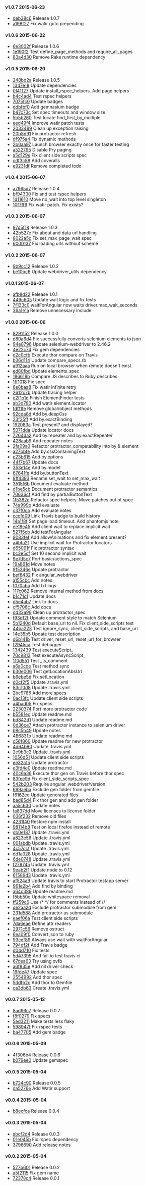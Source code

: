 #### v1.0.7 2015-06-23

- [deb38c6](https://github.com/bootstraponline/angular_webdriver/commit/deb38c6a60e5d3fefc746beeeb4af19b95a7963a) Release 1.0.7
- [a198f27](https://github.com/bootstraponline/angular_webdriver/commit/a198f276c3948fe13bdc9a571a22bc62a0b0a1b7) Fix watir goto prepending


#### v1.0.6 2015-06-22

- [6e3002f](https://github.com/bootstraponline/angular_webdriver/commit/6e3002f8d54b6147c7c327a9e48fe288bdfa9fd8) Release 1.0.6
- [1e190f2](https://github.com/bootstraponline/angular_webdriver/commit/1e190f27b0802d49ff23cc9e95ec5945f9242b60) Test define_page_methods and require_all_pages
- [83a4d30](https://github.com/bootstraponline/angular_webdriver/commit/83a4d302331475e4757e8fc9b14260a41895e494) Remove Rake runtime dependency


#### v1.0.5 2015-06-20

- [248bd2a](https://github.com/bootstraponline/angular_webdriver/commit/248bd2a7d979543047e4ad9d4f7f12f4a99f4ce8) Release 1.0.5
- [1347e18](https://github.com/bootstraponline/angular_webdriver/commit/1347e181c8d0c29a9e62b9a7a29c882c20fff6e4) Update dependencies
- [0f41127](https://github.com/bootstraponline/angular_webdriver/commit/0f411277df55783ef46736ba28c5f3aaee07324c) Update install_rspec_helpers. Add page helpers
- [b4c4ad4](https://github.com/bootstraponline/angular_webdriver/commit/b4c4ad4d519b1538e4db5e25ddd7594f86b99660) Test rspec helpers
- [7075fc0](https://github.com/bootstraponline/angular_webdriver/commit/7075fc037acf2797e39ea4be64631275b2c6ded6) Update badges
- [ddbfbf0](https://github.com/bootstraponline/angular_webdriver/commit/ddbfbf0c18489c1f1b73f458daeca4f0defdf0c8) Add gemnasium badge
- [b47c73c](https://github.com/bootstraponline/angular_webdriver/commit/b47c73c8835e160b28ab0b65bb66866f32e744a5) Set spec timeouts and window size
- [5b5b260](https://github.com/bootstraponline/angular_webdriver/commit/5b5b260d45df6f0a5f462cdcb5008d09b300b180) Test locate find_first_by_multiple
- [eed49f4](https://github.com/bootstraponline/angular_webdriver/commit/eed49f44d6bf9ed6caf5a725648d16acbdcc0991) Improve watir patch tests
- [2033489](https://github.com/bootstraponline/angular_webdriver/commit/2033489b6f8425c19e55b1eb8bab5d18c1f6ecf9) Clean up exception raising
- [20b8d91](https://github.com/bootstraponline/angular_webdriver/commit/20b8d91bac69d4e2411baed30c470db23c6c7ab8) Fix protractor refresh
- [df975a4](https://github.com/bootstraponline/angular_webdriver/commit/df975a4ce94950e58f0077c3510402912d327ae0) Fix dynamic methods
- [2b0aa97](https://github.com/bootstraponline/angular_webdriver/commit/2b0aa97e8f31003bb75a1ad7c3bc1c8cd7cf6d93) Launch browser exactly once for faster testing
- [a522795](https://github.com/bootstraponline/angular_webdriver/commit/a52279514b9db1ff3ec548bd9f63f8ab003e54b7) Disable Pry paging
- [a5d129e](https://github.com/bootstraponline/angular_webdriver/commit/a5d129ec81a85a18952a040b9be1b6ef7345bad3) Fix client side scripts spec
- [cdf3c88](https://github.com/bootstraponline/angular_webdriver/commit/cdf3c88e1aa7cde322843aa25bfadd7fe03a6ccd) Add coveralls
- [e9231df](https://github.com/bootstraponline/angular_webdriver/commit/e9231dfbb327e6243222dda573fbdc9eb97b6c95) Remove completed todo


#### v1.0.4 2015-06-07

- [a7965d7](https://github.com/bootstraponline/angular_webdriver/commit/a7965d7d1103bb802eabbdf11a37c9be8f9f3547) Release 1.0.4
- [bf94300](https://github.com/bootstraponline/angular_webdriver/commit/bf9430076da4a89a85050b92289b1fda34afe3f8) Fix and test rspec helpers
- [1d11610](https://github.com/bootstraponline/angular_webdriver/commit/1d11610441ed56addabc5be60fe35125151a7a75) Move no_wait into top level singleton
- [10f7ff9](https://github.com/bootstraponline/angular_webdriver/commit/10f7ff9ecbbdf0751752c751cebef4119eb86f94) Fix watir patch. Fix exists?


#### v1.0.3 2015-06-07

- [97d5f18](https://github.com/bootstraponline/angular_webdriver/commit/97d5f18e187d56bc8616fb65ec1e5b9bafa8c289) Release 1.0.3
- [42b527e](https://github.com/bootstraponline/angular_webdriver/commit/42b527e81045c03b051bf14494189da8276cf754) Fix about and data url handling
- [8022a5c](https://github.com/bootstraponline/angular_webdriver/commit/8022a5c04e46f0f007d2b9bd394b914127cc610a) Fix set_max_page_wait spec
- [6000137](https://github.com/bootstraponline/angular_webdriver/commit/60001379d283d289247b8a2f9adad9469a8921bd) Fix loading urls without scheme


#### v1.0.2 2015-06-07

- [9b9cc12](https://github.com/bootstraponline/angular_webdriver/commit/9b9cc12e778d4230cd5ea6382bb9e31de4506b0a) Release 1.0.2
- [be10bc6](https://github.com/bootstraponline/angular_webdriver/commit/be10bc6f2354cde175e8320bd33612abc3f5af33) Update webdriver_utils dependency


#### v1.0.1 2015-06-07

- [afb8d22](https://github.com/bootstraponline/angular_webdriver/commit/afb8d228f087c897ce35deaeace4adbbe63eac25) Release 1.0.1
- [449c605](https://github.com/bootstraponline/angular_webdriver/commit/449c605d9c43972296d6f04a8f860d43813d1b36) Update wait logic and fix tests
- [7f133c0](https://github.com/bootstraponline/angular_webdriver/commit/7f133c0a16ca3303f18c0ec99519e066933d85fd) waitForAngular now waits driver.max_wait_seconds
- [36a1e1a](https://github.com/bootstraponline/angular_webdriver/commit/36a1e1a8093b4c13db6a7ba2cc551cffecbb00e8) Remove unnecessary include


#### v1.0.0 2015-06-06

- [8291152](https://github.com/bootstraponline/angular_webdriver/commit/82911526e99411420ef5bde4cc5dba652cc514ed) Release 1.0.0
- [d80a6d4](https://github.com/bootstraponline/angular_webdriver/commit/d80a6d4dd6d7ef386d174a688c545597b9433fd4) Fix successfully converts selenium elements to json
- [94e8796](https://github.com/bootstraponline/angular_webdriver/commit/94e8796a57378debc6c21bfbf4c893e435534f1f) Update selenium-webdriver to 2.46.2
- [4e22c74](https://github.com/bootstraponline/angular_webdriver/commit/4e22c7420356d4e1a3d96be7ad5866b4d6186ad7) Fix gem dependencies
- [d2c0cfb](https://github.com/bootstraponline/angular_webdriver/commit/d2c0cfb5f5d5efdd1929e3b0189f78c51e189bf1) Execute thor compare on Travis
- [b36d114](https://github.com/bootstraponline/angular_webdriver/commit/b36d11493d05d5fc2f244b42d71b53ec4942fcbe) Update compare_specs.rb
- [a912aaa](https://github.com/bootstraponline/angular_webdriver/commit/a912aaaa2ecc5210abb8985423697455b19c8a49) Run on local browser when remote doesn't exist
- [ed80fbd](https://github.com/bootstraponline/angular_webdriver/commit/ed80fbd7ecf1ca86da5f2f76bc11782799f71f2e) Update elements_spec
- [186618b](https://github.com/bootstraponline/angular_webdriver/commit/186618bbd56eeff88dbe08ae74b9cc11ca18b908) Compare JS describes to Ruby describes
- [1ff1018](https://github.com/bootstraponline/angular_webdriver/commit/1ff101831117616912bce7551ca7a627ce99666b) Fix spec
- [8e8baa8](https://github.com/bootstraponline/angular_webdriver/commit/8e8baa8a79e79dbff357f36b1cfa7fe348044fe2) Fix watir infinite retry
- [2612c7b](https://github.com/bootstraponline/angular_webdriver/commit/2612c7bf8aaba4ba24e4142d5bbf0752438c7bfe) Update tracing helper
- [e2f1b1d](https://github.com/bootstraponline/angular_webdriver/commit/e2f1b1d7933944b228f2980da28a09b056630c67) Finish ElementFinder tests
- [ab3d780](https://github.com/bootstraponline/angular_webdriver/commit/ab3d7802e643da3cc762f18b721596ccc4b2e269) Add watir element.locator
- [fdff1fe](https://github.com/bootstraponline/angular_webdriver/commit/fdff1feb577027ef8c58a6cdd36bf0802c1fc35d) Remove global/object methods
- [92cda8d](https://github.com/bootstraponline/angular_webdriver/commit/92cda8deda7ae418873f7e980c41824dd7a6f51c) Add by.deepCss
- [23f35ff](https://github.com/bootstraponline/angular_webdriver/commit/23f35ff5b7b541e18508108af4895970a3fdfcc3) Add by.exactBinding
- [192083a](https://github.com/bootstraponline/angular_webdriver/commit/192083ad041dc36a53ba908f369cbf1dc94c0ff4) Test present? and displayed?
- [5071dda](https://github.com/bootstraponline/angular_webdriver/commit/5071dda1e8991d7d9b2c67ae416eba43dcb74e37) Update locator docs
- [72643a2](https://github.com/bootstraponline/angular_webdriver/commit/72643a2b0a93a693ed84c0b0dc5673ae47a38ca4) Add by.repeater and by.exactRepeater
- [428aab9](https://github.com/bootstraponline/angular_webdriver/commit/428aab9830b008c1dde1f485d148386c653943b4) Add repeater notes
- [2fa09a0](https://github.com/bootstraponline/angular_webdriver/commit/2fa09a0e96bc464e5067e6f5becfa4bfa2b332e6) Refactor protractor_compatability into by & element
- [a27bbfe](https://github.com/bootstraponline/angular_webdriver/commit/a27bbfea09713fb821eafc28563957e5a09d56c8) Add by.cssContainingText
- [e23b615](https://github.com/bootstraponline/angular_webdriver/commit/e23b615c1d2b7ce01a28e3b6f8fcda7a4b4aa4cd) Add by.options
- [44f7b67](https://github.com/bootstraponline/angular_webdriver/commit/44f7b67bc13b292f8df06df038c89c3eacc87517) Update docs
- [353e14e](https://github.com/bootstraponline/angular_webdriver/commit/353e14e60209d1622a3b7c3538d811673db8e466) Add by.model
- [67641fe](https://github.com/bootstraponline/angular_webdriver/commit/67641feb3e772f10f75768144eccc84522ed00ec) Add by.buttonText
- [8ff4393](https://github.com/bootstraponline/angular_webdriver/commit/8ff43934051f2ce87256e067d315a0d2f16eec00) Rename set_wait to set_max_wait
- [3515f6b](https://github.com/bootstraponline/angular_webdriver/commit/3515f6b5fa0e36fe8fb5917f78a4c6411d491475) Document evaluate method
- [d1be5cb](https://github.com/bootstraponline/angular_webdriver/commit/d1be5cbb44a21eb83e8e1dc11ca191ec0cd8cc41) Document protractor semantics
- [70636cf](https://github.com/bootstraponline/angular_webdriver/commit/70636cf658ecb5477b544e5daf8ecb6408415a0a) Add find by partialButtonText
- [1f5382e](https://github.com/bootstraponline/angular_webdriver/commit/1f5382e768d73e500b5723063efd253f6e9c7e86) Refactor spec helpers. Move patches out of spec
- [74a999b](https://github.com/bootstraponline/angular_webdriver/commit/74a999b93e0b20daa43e87bcbf93ffb1182ec380) Add evaluate
- [c37f0cb](https://github.com/bootstraponline/angular_webdriver/commit/c37f0cb3c5529a485b98f04b029c1326a48414f1) Add evaluate notes
- [cccfd09](https://github.com/bootstraponline/angular_webdriver/commit/cccfd09b2b79b309a7a10fa10a71635ca41ea6cd) Link Travis badge to build history
- [14a1f8f](https://github.com/bootstraponline/angular_webdriver/commit/14a1f8f9e245374b8ac635f997fa4218fb6fb38b) Set page load timeout. Add phantomjs note
- [ee18e45](https://github.com/bootstraponline/angular_webdriver/commit/ee18e456f3d5bddf28adcf3361a83f125c2c5c3f) Add client wait to replace implicit wait
- [527f5cb](https://github.com/bootstraponline/angular_webdriver/commit/527f5cbffd53d097a6c2a68e7aae875a02048289) Add testForAngular
- [9083fef](https://github.com/bootstraponline/angular_webdriver/commit/9083fefb38f64d811e4d78c126c33c332a3f36c1) Add allowAnimations and fix element.present?
- [a4bfa21](https://github.com/bootstraponline/angular_webdriver/commit/a4bfa21c3cdb8f4c5da92c361a4f740394fadec8) Use implicit wait for Protractor locators
- [d65091f](https://github.com/bootstraponline/angular_webdriver/commit/d65091f8a21c6ebb11954ef3ae9d7bcbcb93770c) Fix protractor syntax
- [bc3e5cf](https://github.com/bootstraponline/angular_webdriver/commit/bc3e5cf5fe3a046397b0cdf1a833928d4b6c16c8) Set 10 second implicit wait
- [9e7d5c7](https://github.com/bootstraponline/angular_webdriver/commit/9e7d5c7baae476de1826d0c42f864b03353250ca) Port basic/actions_spec
- [19a861d](https://github.com/bootstraponline/angular_webdriver/commit/19a861d59b0d329e03d80edbb560dd5a81d6c0d5) Move notes
- [9f5346e](https://github.com/bootstraponline/angular_webdriver/commit/9f5346e5763d392c6c9898d1d8ff597e2bd42c3d) Update protractor
- [bef8432](https://github.com/bootstraponline/angular_webdriver/commit/bef84326c210c5ae1326684f1ef7190e61875833) Fix angular_webdriver
- [a155cbc](https://github.com/bootstraponline/angular_webdriver/commit/a155cbc2db092e7329de9cdca827ae1acf20faf1) Add notes
- [f070aba](https://github.com/bootstraponline/angular_webdriver/commit/f070abaccda4f68163c4ac15b58abbb63d955299) Add txt logs
- [117c062](https://github.com/bootstraponline/angular_webdriver/commit/117c062707df0aac868cd371e69f99f6b9d2ddac) Remove internal method from docs
- [b1c71c1](https://github.com/bootstraponline/angular_webdriver/commit/b1c71c11637f8daba55594dbc3e135b75ecc6e3c) Update docs
- [d5e4ab7](https://github.com/bootstraponline/angular_webdriver/commit/d5e4ab7e3206492716bdeae129ab1df1feb84ecc) Link to docs
- [cf5706c](https://github.com/bootstraponline/angular_webdriver/commit/cf5706cca12fc98767938e9cf07f5ba8172b2849) Add docs
- [dd33a99](https://github.com/bootstraponline/angular_webdriver/commit/dd33a99f3c5fc55e59c7198a99b83978bfc2b79a) Clean up protractor_spec
- [f93df2f](https://github.com/bootstraponline/angular_webdriver/commit/f93df2f6c7d75c5022731af360bf8b100c4c49ef) Update comment style to match Selenium
- [5b1240d](https://github.com/bootstraponline/angular_webdriver/commit/5b1240d3f221fb15f869a698a055ce81da2d14d7) Default base_url to nil. Fix client_side_scripts test
- [44ba223](https://github.com/bootstraponline/angular_webdriver/commit/44ba22331b373318a7b868de6a74ca2030d96233) Test ignore_sync, client_side_scripts, and base_url
- [14e35b5](https://github.com/bootstraponline/angular_webdriver/commit/14e35b566434b8ae6c16ebbec61e9728746cfc26) Update test description
- [d6b141b](https://github.com/bootstraponline/angular_webdriver/commit/d6b141b993f91ec94adbfff79175c39e67fd3217) Test driver, reset_url, reset_url_for_browser
- [f2945ca](https://github.com/bootstraponline/angular_webdriver/commit/f2945cae5ec3d89b30ac7612035969622461480f) Test debugger
- [1342439](https://github.com/bootstraponline/angular_webdriver/commit/13424399f01d4e1518507875de202aaab94f205a) Test executeScript_
- [70c9813](https://github.com/bootstraponline/angular_webdriver/commit/70c9813a06ec4ff4b1346ceeab399c9a815bb10b) Test executeAsyncScript_
- [110d551](https://github.com/bootstraponline/angular_webdriver/commit/110d551ff30910f852dd4728001841a89b6be873) Test _js_comment
- [a6a0cde](https://github.com/bootstraponline/angular_webdriver/commit/a6a0cde85a477cff5a57177d65063fd1c63fd269) Test method sync
- [b30e006](https://github.com/bootstraponline/angular_webdriver/commit/b30e006ce70d63eaec7633d78f0bf3e119d1bb0b) Test getLocationAbsUrl
- [b6ebe5d](https://github.com/bootstraponline/angular_webdriver/commit/b6ebe5d6c4164f9cf9a8981627023a71dfea4d55) Fix setLocation
- [d0cf2f5](https://github.com/bootstraponline/angular_webdriver/commit/d0cf2f56c2ac3326f044a83d5df69e06b7b34c06) Update .travis.yml
- [83c10d8](https://github.com/bootstraponline/angular_webdriver/commit/83c10d89339ade55785a60050bb660d2336eda69) Update .travis.yml
- [2bc9785](https://github.com/bootstraponline/angular_webdriver/commit/2bc97851593bace12a7c60d692084ea046ae080c) Add more specs
- [0ac13fc](https://github.com/bootstraponline/angular_webdriver/commit/0ac13fc8f26a2fdee1badc7a414b87619965b767) Update client side scripts
- [a4bad05](https://github.com/bootstraponline/angular_webdriver/commit/a4bad05a08a7ca7339dc1c3dc0190c0c565d0863) Fix specs
- [2230374](https://github.com/bootstraponline/angular_webdriver/commit/2230374e116893d4ce654b9c7e787fb8e9c19377) Port more protractor code
- [b5581ec](https://github.com/bootstraponline/angular_webdriver/commit/b5581ec4b4c02cb209e24c51d2a36e81d63ce63b) Update readme.md
- [bd842d1](https://github.com/bootstraponline/angular_webdriver/commit/bd842d1157d7ac6d5faa39f9c3aff732d5c5af79) Update readme.md
- [0d36ce7](https://github.com/bootstraponline/angular_webdriver/commit/0d36ce7865371e6dbb1f5c53a3bb5f7cfc20f5ef) Attach protractor instance to selenium driver
- [b8c5b49](https://github.com/bootstraponline/angular_webdriver/commit/b8c5b49c9ee098ab1ae061af6fb696a88c035ef6) Update notes
- [486831b](https://github.com/bootstraponline/angular_webdriver/commit/486831ba8514c9b506182760478ab6cf12d8b18a) Update readme.md
- [c56f860](https://github.com/bootstraponline/angular_webdriver/commit/c56f86014f763c2aa545cfc72cbe5f628dd791fd) Update readme for new protractor
- [4d64b90](https://github.com/bootstraponline/angular_webdriver/commit/4d64b9011a07ecb2c5169fee1115bb6ba6241700) Update .travis.yml
- [2e9b3c2](https://github.com/bootstraponline/angular_webdriver/commit/2e9b3c2da2d677968a1559b9e0bf39f090da18f8) Update .travis.yml
- [1056d51](https://github.com/bootstraponline/angular_webdriver/commit/1056d510d69a3f60f2141275cef550289d020d26) Update client side scripts
- [ee32a15](https://github.com/bootstraponline/angular_webdriver/commit/ee32a15187869b54062fe536145f12c8b2901bd5) Update protractor
- [e3fd4e0](https://github.com/bootstraponline/angular_webdriver/commit/e3fd4e021e9ab4e18177f5689c8ba0a2e17a1418) Update readme.md
- [40c6a36](https://github.com/bootstraponline/angular_webdriver/commit/40c6a36e8472307181887c98c966ee2794e6ef2e) Execute thor gen on Travis before thor spec
- [83fee9d](https://github.com/bootstraponline/angular_webdriver/commit/83fee9d666931155f7f61dab007ac02fde11f9fd) Fix client_side_scripts_spec
- [542b203](https://github.com/bootstraponline/angular_webdriver/commit/542b2030bd5e8729a34f437686e2ae2c3705b617) Require angular_webdriver/version
- [699aeba](https://github.com/bootstraponline/angular_webdriver/commit/699aeba3d2dfb180288ac0c1bbb8f35afeb7efdf) Exclude gen folder from gemfile
- [f6162ec](https://github.com/bootstraponline/angular_webdriver/commit/f6162ec489fac8577ba36a656438277620f5d119) Update generated files
- [bad85d4](https://github.com/bootstraponline/angular_webdriver/commit/bad85d4a9e992d5af6fd026772f819b2e3700b2f) Fix thor gen and add gen folder
- [aa5c630](https://github.com/bootstraponline/angular_webdriver/commit/aa5c6305d757d6a6a74ff01193a2d5a3b461063a) Update notes
- [fa837dd](https://github.com/bootstraponline/angular_webdriver/commit/fa837dd7f7781cbbad4d273d64eb8ca82bae806f) Move licenses to license folder
- [036f232](https://github.com/bootstraponline/angular_webdriver/commit/036f2323c5788e73621edc475c3c5726ae046045) Remove old files
- [4231f40](https://github.com/bootstraponline/angular_webdriver/commit/4231f404b60d0b72f78211ed9b99a6167254a20e) Restore npm install
- [98114b8](https://github.com/bootstraponline/angular_webdriver/commit/98114b864c976ea1637f62e9264d1b190d040081) Test on local firefox instead of remote
- [db0e187](https://github.com/bootstraponline/angular_webdriver/commit/db0e187c2523c55c993f705f30ec53e05f50ed01) Update .travis.yml
- [a823e56](https://github.com/bootstraponline/angular_webdriver/commit/a823e56196b43883a04b3b1d22064a0db609a785) Update .travis.yml
- [001abdb](https://github.com/bootstraponline/angular_webdriver/commit/001abdbb4ee07a2a900b40189d04dc3dbd7ae497) Update .travis.yml
- [4c57ccf](https://github.com/bootstraponline/angular_webdriver/commit/4c57ccf62104740cbe173d7e3d9664ae9e08d082) Update .travis.yml
- [dd1a028](https://github.com/bootstraponline/angular_webdriver/commit/dd1a028b91a768b4dc2c851e3dad7f6b54154ef6) Update .travis.yml
- [6de0748](https://github.com/bootstraponline/angular_webdriver/commit/6de0748faef9ae2a5bef715cdfc5bc0c9892ba51) Update .travis.yml
- [f278745](https://github.com/bootstraponline/angular_webdriver/commit/f278745da5d135ff433bd3ee8bf45e48ddb894a1) Update .travis.yml
- [9eab2f1](https://github.com/bootstraponline/angular_webdriver/commit/9eab2f18814bb6cdc28e2c17f30f1b65257ad183) Update node to 0.12
- [61589d3](https://github.com/bootstraponline/angular_webdriver/commit/61589d37a1b4824a4e43434c96aa4bbc0d0241fb) Update .travis.yml
- [af524a9](https://github.com/bootstraponline/angular_webdriver/commit/af524a94ac8329c616c78a6b07d8b34d65a6689f) Update travis to start Protractor testapp server
- [961e2b4](https://github.com/bootstraponline/angular_webdriver/commit/961e2b4b3664583e6808de750a77ba56bc635420) Add find by binding
- [a64c389](https://github.com/bootstraponline/angular_webdriver/commit/a64c389e29c0d77bae2946e63acfbfe14b6e6c63) Update readme.md
- [f5bb50e](https://github.com/bootstraponline/angular_webdriver/commit/f5bb50e68333827c083d5dcc972c1d7e229b93b9) Update whitespace removal
- [ff259c6](https://github.com/bootstraponline/angular_webdriver/commit/ff259c6a492d700151cc6d6dc82a3f11d14a6dd2) Use /* */ for comments instead of //
- [de2aa2d](https://github.com/bootstraponline/angular_webdriver/commit/de2aa2d4e31388db3bf18c36432f8151be0df990) Exclude protractor submodule from gem
- [231d588](https://github.com/bootstraponline/angular_webdriver/commit/231d588882235e3c6415eb18702a99e24eccbbc8) Add protractor as submodule
- [eaef06a](https://github.com/bootstraponline/angular_webdriver/commit/eaef06a8037fc43b8349556afd22337d83a58414) Test client side scripts
- [7da6eae](https://github.com/bootstraponline/angular_webdriver/commit/7da6eae37a70bc6931d424225f0416da92f7cbfe) Define attr readers
- [2971c56](https://github.com/bootstraponline/angular_webdriver/commit/2971c56612c1439e3c261c7e1c8d66a40b50b51b) Remove ostruct
- [6ea09f0](https://github.com/bootstraponline/angular_webdriver/commit/6ea09f0eef3be69fbc4104ce31adc8aa62bda9bc) Convert json to ruby
- [93cef89](https://github.com/bootstraponline/angular_webdriver/commit/93cef8986ac7ad3b5f66a0ed494c35fc9b2b3801) Always use wait with waitForAngular
- [794df2f](https://github.com/bootstraponline/angular_webdriver/commit/794df2fcf4f197cf48a8c654ce0321e62cac9b03) Add Travis badge
- [d04d710](https://github.com/bootstraponline/angular_webdriver/commit/d04d71084bfc11b9550dabd9caba3938a3fb1636) Fix tests
- [5d47395](https://github.com/bootstraponline/angular_webdriver/commit/5d47395fcf3b4169757fbdfc54c8498b6a8d6311) Add fail to test travis ci
- [67dea63](https://github.com/bootstraponline/angular_webdriver/commit/67dea636ca4ab77ffae37c82aed85123088fd07c) Try using xvfb
- [a6f835e](https://github.com/bootstraponline/angular_webdriver/commit/a6f835ef730c977ec75442fcb5538acd404c5fd2) Add nil driver check
- [19fde47](https://github.com/bootstraponline/angular_webdriver/commit/19fde47cb285431ce274a0b025736b105fada884) Update spec
- [2554992](https://github.com/bootstraponline/angular_webdriver/commit/25549924bc0d7c13deab1edcee7bcd681bde820c) Add thor spec
- [5ddfb2c](https://github.com/bootstraponline/angular_webdriver/commit/5ddfb2c3a979c9ed51b9fcb82ed9242b522f7f2f) Add thor to Gemfile
- [ca3db63](https://github.com/bootstraponline/angular_webdriver/commit/ca3db630e8baf04b722eb736839f6aef119b5e38) Create .travis.yml


#### v0.0.7 2015-05-12

- [8ad96c7](https://github.com/bootstraponline/angular_webdriver/commit/8ad96c7c6895502fb41f8e8930a5cd010f51dfef) Release 0.0.7
- [f8f0279](https://github.com/bootstraponline/angular_webdriver/commit/f8f027956054416abad89a07f8ba16a2b7af7bd9) Fix specs
- [5ed3211](https://github.com/bootstraponline/angular_webdriver/commit/5ed32110770e369edcb5d8b7a56a8db859c18c86) Make tests less flaky
- [598947f](https://github.com/bootstraponline/angular_webdriver/commit/598947f55203bd52b05439f7f217286d155a7c98) Fix rspec tests
- [ba47705](https://github.com/bootstraponline/angular_webdriver/commit/ba4770541139869ead91d318b8d22f36e75376b2) Add gem badge


#### v0.0.6 2015-05-09

- [4f306b4](https://github.com/bootstraponline/angular_webdriver/commit/4f306b436bf9c80c3c676a67da2a650cfb870d7f) Release 0.0.6
- [b079ee0](https://github.com/bootstraponline/angular_webdriver/commit/b079ee024f8c5455a9ab5a05fad09c890d989ea6) Update gemspec


#### v0.0.5 2015-05-04

- [b724c90](https://github.com/bootstraponline/angular_webdriver/commit/b724c90e35af636e41e73c1b8561c07a8aace2ac) Release 0.0.5
- [da5276e](https://github.com/bootstraponline/angular_webdriver/commit/da5276e9f0b7d8d990db8a6bc6dc50c521bf5488) Add Watir support


#### v0.0.4 2015-05-04

- [b8ecfca](https://github.com/bootstraponline/angular_webdriver/commit/b8ecfcadc704e7e6decc5a3ef44e286987b189c3) Release 0.0.4


#### v0.0.3 2015-05-04

- [abcf2d4](https://github.com/bootstraponline/angular_webdriver/commit/abcf2d44dad8285d66154799a3f9ce9b764cb022) Release 0.0.3
- [01e045b](https://github.com/bootstraponline/angular_webdriver/commit/01e045b4aedefa456de2f46a88b940f776ce547e) Fix rspec dependency
- [3796690](https://github.com/bootstraponline/angular_webdriver/commit/379669042377d366ceae90f55d6eb8ce3b18514d) Add release notes


#### v0.0.2 2015-05-04

- [577b601](https://github.com/bootstraponline/angular_webdriver/commit/577b601ded6036d2ecd98c52fa91788de42028a0) Release 0.0.2
- [a5f2115](https://github.com/bootstraponline/angular_webdriver/commit/a5f211519d9b0d3eee1ac23861c4b15579968dc1) Fix gem name
- [72378c4](https://github.com/bootstraponline/angular_webdriver/commit/72378c4bc521a5a1b37689725fd4ae882a3d001b) Release 0.0.1